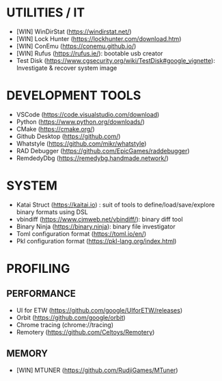 # UTILITIES / IT

- [WIN] WinDirStat (https://windirstat.net/)
- [WIN] Lock Hunter (https://lockhunter.com/download.htm)
- [WIN] ConEmu (https://conemu.github.io/)
- [WIN] Rufus (https://rufus.ie/): bootable usb creator
- Test Disk (https://www.cgsecurity.org/wiki/TestDisk#google_vignette): Investigate & recover system image

# DEVELOPMENT TOOLS

- VSCode (https://code.visualstudio.com/download)
- Python (https://www.python.org/downloads/)
- CMake (https://cmake.org/)
- Github Desktop (https://github.com/)
- Whatstyle (https://github.com/mikr/whatstyle)
- RAD Debugger (https://github.com/EpicGames/raddebugger)
- RemdedyDbg (https://remedybg.handmade.network/)

# SYSTEM

- Katai Struct (https://kaitai.io) : suit of tools to define/load/save/explore binary formats using DSL
- vbindiff (https://www.cjmweb.net/vbindiff/): binary diff tool
- Binary Ninja (https://binary.ninja): binary file investigator
- Toml configuration format (https://toml.io/en/)
- Pkl configuration format (https://pkl-lang.org/index.html)

# PROFILING

## PERFORMANCE

- UI for ETW (https://github.com/google/UIforETW/releases)
- Orbit (https://github.com/google/orbit)
- Chrome tracing (chrome://tracing)
- Remotery (https://github.com/Celtoys/Remotery)

## MEMORY

- [WIN] MTUNER (https://github.com/RudjiGames/MTuner)
